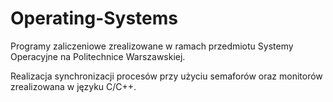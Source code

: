 # Operating-Systems
Programy zaliczeniowe zrealizowane w ramach przedmiotu Systemy Operacyjne na Politechnice Warszawskiej.

Realizacja synchronizacji procesów przy użyciu semaforów oraz monitorów zrealizowana w języku C/C++.
